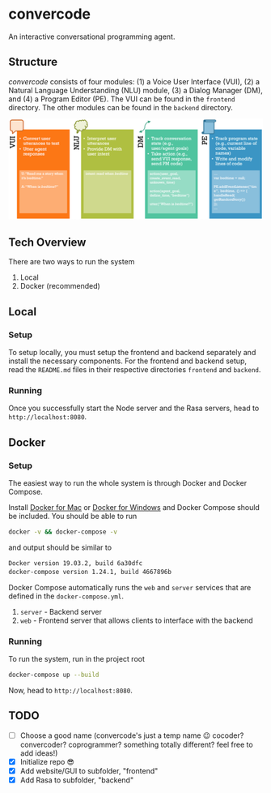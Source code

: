 # convercode
An interactive conversational programming agent.

## Structure
*convercode* consists of four modules: (1) a Voice User Interface (VUI), (2) a Natural Language Understanding (NLU) module, (3) a Dialog Manager (DM), and (4) a Program Editor (PE). The VUI can be found in the `frontend` directory. The other modules can be found in the `backend` directory.

![Convercode's four modules](./figs/system_modules.png?raw=true "Convercode's four modules")

## Tech Overview
There are two ways to run the system
1. Local
2. Docker (recommended)

## Local
### Setup
To setup locally, you must setup the frontend and backend separately and install the necessary components. For the frontend and backend setup, read the `README.md` files in their respective directories `frontend` and `backend`.

### Running
Once you successfully start the Node server and the Rasa servers, head to `http://localhost:8080`.

## Docker
### Setup
The easiest way to run the whole system is through Docker and Docker Compose.

Install [Docker for Mac](https://docs.docker.com/docker-for-mac/install/) or [Docker for Windows](https://docs.docker.com/docker-for-windows/install/) and Docker Compose should be included. You should be able to run
```bash
docker -v && docker-compose -v
```
and output should be similar to
```bash
Docker version 19.03.2, build 6a30dfc
docker-compose version 1.24.1, build 4667896b
```

Docker Compose automatically runs the `web` and `server` services that are defined in the `docker-compose.yml`.
1. `server` - Backend server
3. `web` - Frontend server that allows clients to interface with the backend

### Running
To run the system, run in the project root
```bash
docker-compose up --build
```

Now, head to `http://localhost:8080`.

## TODO
- [ ] Choose a good name (convercode's just a temp name :wink: cocoder? convercoder? coprogrammer? something totally different? feel free to add ideas!)
- [X] Initialize repo :sunglasses:
- [X] Add website/GUI to subfolder, "frontend"
- [X] Add Rasa to subfolder, "backend"
